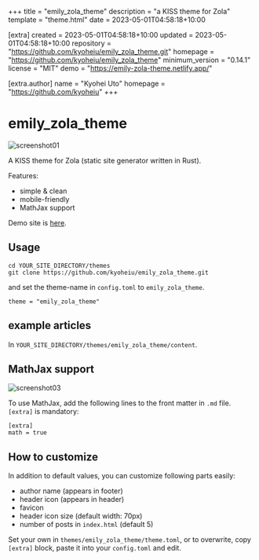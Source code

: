 
+++
title = "emily_zola_theme"
description = "a KISS theme for Zola"
template = "theme.html"
date = 2023-05-01T04:58:18+10:00

[extra]
created = 2023-05-01T04:58:18+10:00
updated = 2023-05-01T04:58:18+10:00
repository = "https://github.com/kyoheiu/emily_zola_theme.git"
homepage = "https://github.com/kyoheiu/emily_zola_theme"
minimum_version = "0.14.1"
license = "MIT"
demo = "https://emily-zola-theme.netlify.app/"

[extra.author]
name = "Kyohei Uto"
homepage = "https://github.com/kyoheiu"
+++        

# emily_zola_theme

![screenshot01](static/images/ss01.png)


A KISS theme for Zola (static site generator written in Rust). 

Features:
- simple & clean
- mobile-friendly
- MathJax support

Demo site is [here](https://emily-zola-theme.netlify.app/).

## Usage

```
cd YOUR_SITE_DIRECTORY/themes
git clone https://github.com/kyoheiu/emily_zola_theme.git
```

and set the theme-name in `config.toml` to `emily_zola_theme`.

```
theme = "emily_zola_theme"
```

## example articles

In `YOUR_SITE_DIRECTORY/themes/emily_zola_theme/content`.

## MathJax support

![screenshot03](static/images/ss02.png)

To use MathJax, add the following lines to the front matter in `.md` file. `[extra]` is mandatory:

```
[extra]
math = true
```

## How to customize
In addition to default values, you can customize following parts easily:

- author name (appears in footer)
- header icon (appears in header)
- favicon
- header icon size (default width: 70px)
- number of posts in `index.html` (default 5)

Set your own in `themes/emily_zola_theme/theme.toml`, or to overwrite, copy `[extra]` block, paste it into your `config.toml` and edit.

        